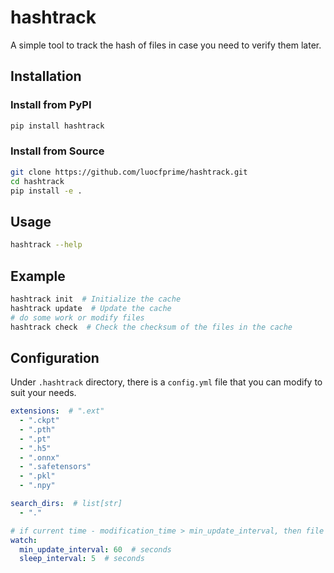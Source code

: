 # hashtrack

A simple tool to track the hash of files in case you need to verify them later.

## Installation

### Install from PyPI

```bash
pip install hashtrack
```

### Install from Source

```bash
git clone https://github.com/luocfprime/hashtrack.git
cd hashtrack
pip install -e .
```

## Usage

```bash
hashtrack --help
```

## Example

```bash
hashtrack init  # Initialize the cache
hashtrack update  # Update the cache
# do some work or modify files
hashtrack check  # Check the checksum of the files in the cache
```

## Configuration

Under `.hashtrack` directory, there is a `config.yml` file that you can modify to suit your needs.

```yaml
extensions:  # ".ext"
  - ".ckpt"
  - ".pth"
  - ".pt"
  - ".h5"
  - ".onnx"
  - ".safetensors"
  - ".pkl"
  - ".npy"

search_dirs:  # list[str]
  - "."

# if current time - modification_time > min_update_interval, then file is considered to be updated
watch:
  min_update_interval: 60  # seconds
  sleep_interval: 5  # seconds
```